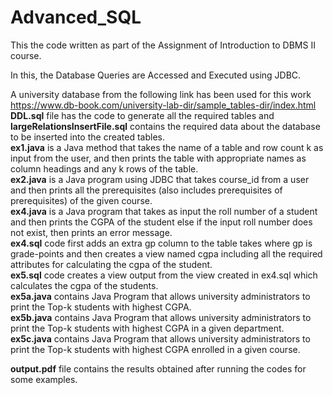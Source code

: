 # Advanced_SQL

This the code written as part of the Assignment of Introduction to DBMS II course.

In this, the Database Queries are Accessed and Executed using JDBC.

A university database from the following link has been used for this work <br>
https://www.db-book.com/university-lab-dir/sample_tables-dir/index.html <br>
<strong>DDL.sql</strong> file has the code to generate all the required tables and <strong>largeRelationsInsertFile.sql</strong> contains the required data about the database to be inserted into the created tables.<br>
<strong>ex1.java</strong> is a Java method that takes the name of a table and row count k as input from the user, and then prints the table with appropriate names as column headings and any k rows of the table. <br>
<strong>ex2.java</strong> is a Java program using JDBC that takes course_id from a user and then prints all the prerequisites (also includes prerequisites of prerequisites) of the given course.<br>
<strong>ex4.java</strong> is a Java program that takes as input the roll number of a student and then prints the CGPA of the student else if the input roll number does not exist, then prints an error message. <br>
<strong>ex4.sql</strong> code first adds an extra gp column to the table takes where gp is grade-points and then creates a view named cgpa including all the required attributes for calculating the cgpa of the student. <br>
<strong>ex5.sql</strong> code creates a view output from the view created in ex4.sql which calculates the cgpa of the students. <br>
<strong>ex5a.java</strong> contains Java Program that allows university administrators to print the Top-k students with highest CGPA. <br>
<strong>ex5b.java</strong> contains Java Program that allows university administrators to print the Top-k students with highest CGPA in a given department. <br>
<strong>ex5c.java</strong> contains Java Program that allows university administrators to print the Top-k students with highest CGPA enrolled in a given course. <br>

<strong>output.pdf</strong> file contains the results obtained after running the codes for some examples.
